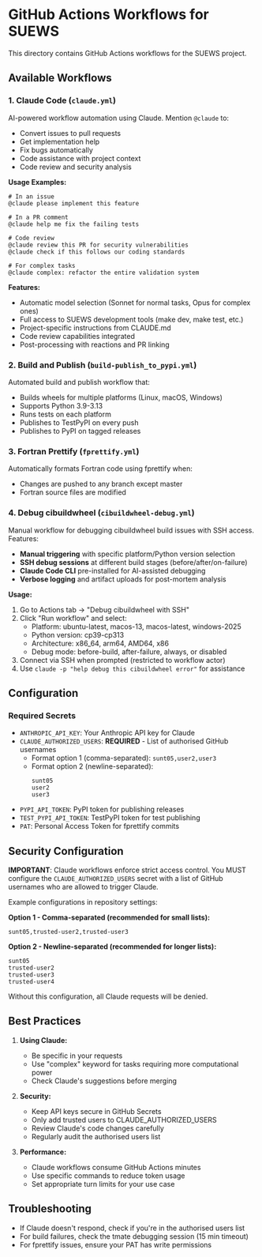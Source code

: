 # GitHub Actions Workflows for SUEWS

This directory contains GitHub Actions workflows for the SUEWS project.

## Available Workflows

### 1. Claude Code (`claude.yml`)
AI-powered workflow automation using Claude. Mention `@claude` to:
- Convert issues to pull requests
- Get implementation help
- Fix bugs automatically
- Code assistance with project context
- Code review and security analysis

**Usage Examples:**
```
# In an issue
@claude please implement this feature

# In a PR comment
@claude help me fix the failing tests

# Code review
@claude review this PR for security vulnerabilities
@claude check if this follows our coding standards

# For complex tasks
@claude complex: refactor the entire validation system
```

**Features:**
- Automatic model selection (Sonnet for normal tasks, Opus for complex ones)
- Full access to SUEWS development tools (make dev, make test, etc.)
- Project-specific instructions from CLAUDE.md
- Code review capabilities integrated
- Post-processing with reactions and PR linking

### 2. Build and Publish (`build-publish_to_pypi.yml`)
Automated build and publish workflow that:
- Builds wheels for multiple platforms (Linux, macOS, Windows)
- Supports Python 3.9-3.13
- Runs tests on each platform
- Publishes to TestPyPI on every push
- Publishes to PyPI on tagged releases

### 3. Fortran Prettify (`fprettify.yml`)
Automatically formats Fortran code using fprettify when:
- Changes are pushed to any branch except master
- Fortran source files are modified

### 4. Debug cibuildwheel (`cibuildwheel-debug.yml`)
Manual workflow for debugging cibuildwheel build issues with SSH access. Features:
- **Manual triggering** with specific platform/Python version selection
- **SSH debug sessions** at different build stages (before/after/on-failure)
- **Claude Code CLI** pre-installed for AI-assisted debugging
- **Verbose logging** and artifact uploads for post-mortem analysis

**Usage:**
1. Go to Actions tab → "Debug cibuildwheel with SSH"
2. Click "Run workflow" and select:
   - Platform: ubuntu-latest, macos-13, macos-latest, windows-2025
   - Python version: cp39-cp313
   - Architecture: x86_64, arm64, AMD64, x86
   - Debug mode: before-build, after-failure, always, or disabled
3. Connect via SSH when prompted (restricted to workflow actor)
4. Use `claude -p "help debug this cibuildwheel error"` for assistance

## Configuration

### Required Secrets
- `ANTHROPIC_API_KEY`: Your Anthropic API key for Claude
- `CLAUDE_AUTHORIZED_USERS`: **REQUIRED** - List of authorised GitHub usernames
  - Format option 1 (comma-separated): `sunt05,user2,user3`
  - Format option 2 (newline-separated):
    ```
    sunt05
    user2
    user3
    ```
- `PYPI_API_TOKEN`: PyPI token for publishing releases
- `TEST_PYPI_API_TOKEN`: TestPyPI token for test publishing
- `PAT`: Personal Access Token for fprettify commits


## Security Configuration

**IMPORTANT**: Claude workflows enforce strict access control. You MUST configure the `CLAUDE_AUTHORIZED_USERS` secret with a list of GitHub usernames who are allowed to trigger Claude.

Example configurations in repository settings:

**Option 1 - Comma-separated (recommended for small lists):**
```
sunt05,trusted-user2,trusted-user3
```

**Option 2 - Newline-separated (recommended for longer lists):**
```
sunt05
trusted-user2
trusted-user3
trusted-user4
```

Without this configuration, all Claude requests will be denied.

## Best Practices

1. **Using Claude:**
   - Be specific in your requests
   - Use "complex" keyword for tasks requiring more computational power
   - Check Claude's suggestions before merging

2. **Security:**
   - Keep API keys secure in GitHub Secrets
   - Only add trusted users to CLAUDE_AUTHORIZED_USERS
   - Review Claude's code changes carefully
   - Regularly audit the authorised users list

3. **Performance:**
   - Claude workflows consume GitHub Actions minutes
   - Use specific commands to reduce token usage
   - Set appropriate turn limits for your use case

## Troubleshooting

- If Claude doesn't respond, check if you're in the authorised users list
- For build failures, check the tmate debugging session (15 min timeout)
- For fprettify issues, ensure your PAT has write permissions